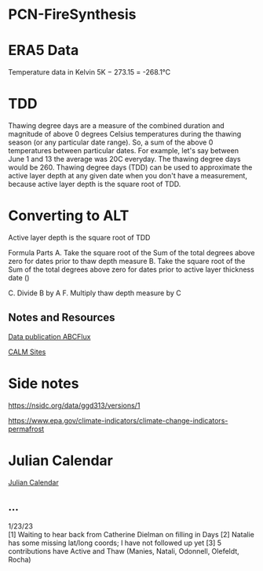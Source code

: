 # PCN-FireSynthesis




# ERA5 Data
Temperature data in Kelvin
5K − 273.15 = -268.1°C

# TDD

Thawing degree days are a measure of the combined duration and magnitude of above 0 degrees Celsius temperatures during the thawing season (or any particular date range). So, a sum of the above 0 temperatures between particular dates. For example, let's say between June 1 and 13 the average was 20C everyday. The thawing degree days would be 260. Thawing degree days (TDD) can be used to approximate the active layer depth at any given date when you don't have a measurement, because active layer depth is the square root of TDD.

# Converting to ALT
Active layer depth is the square root of TDD
 
Formula Parts 
A. Take the square root of the Sum of the total degrees above zero for dates prior to thaw depth measure
B. Take the square root of the Sum of the total degrees above zero for dates prior to active layer thickness date ()

C. Divide B by A
F. Multiply thaw depth measure by C

## Notes and Resources
[Data publication ABCFlux](https://daac.ornl.gov/cgi-bin/dsviewer.pl?ds_id=1934)

[CALM Sites](https://www2.gwu.edu/~calm/data/north.htm)
# Side notes
https://nsidc.org/data/ggd313/versions/1

https://www.epa.gov/climate-indicators/climate-change-indicators-permafrost

# Julian Calendar
[Julian Calendar](https://lance.modaps.eosdis.nasa.gov/imagery/rapid/faq/calendar.html)

## ...

1/23/23  
[1] Waiting to hear back from Catherine Dielman on filling in Days
[2] Natalie has some missing lat/long coords; I have not followed up yet
[3] 5 contributions have Active and Thaw (Manies, Natali, Odonnell, Olefeldt, Rocha)
